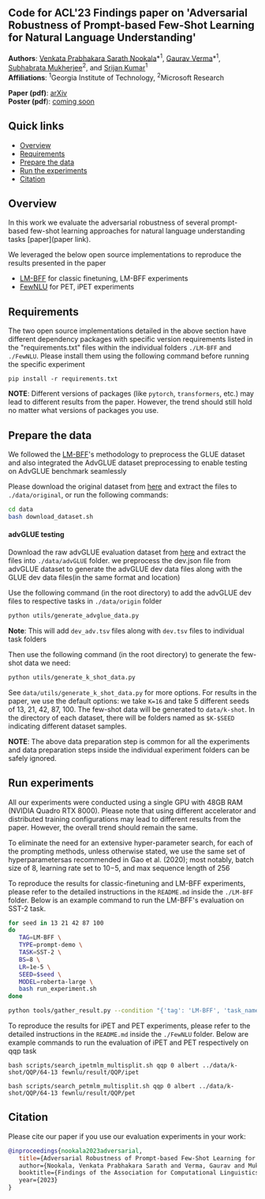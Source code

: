 ## Code for ACL'23 Findings paper on 'Adversarial Robustness of Prompt-based Few-Shot Learning for Natural Language Understanding'

**Authors**: [Venkata Prabhakara Sarath Nookala]()\*<sup>1</sup>, [Gaurav Verma](https://gaurav22verma.github.io/)\*<sup>1</sup>, [Subhabrata Mukherjee](https://www.microsoft.com/en-us/research/people/submukhe/)<sup>2</sup>, and [Srijan Kumar](https://faculty.cc.gatech.edu/~srijan/)<sup>1</sup>  
**Affiliations**: <sup>1</sup>Georgia Institute of Technology, <sup>2</sup>Microsoft Research

**Paper (pdf)**: [arXiv](https://arxiv.org/abs/2306.11066)  
**Poster (pdf**): [coming soon]()  

## Quick links

* [Overview](#overview)
* [Requirements](#requirements)
* [Prepare the data](#prepare-the-data)
* [Run the experiments](#run-experiments)
* [Citation](#citation)


## Overview

In this work we evaluate the adversarial robustness of several prompt-based few-shot learning approaches for natural language understanding tasks [paper](paper link).

We leveraged the below open source implementations to reproduce the results presented in the paper
* [LM-BFF](https://github.com/princeton-nlp/LM-BFF/) for classic finetuning, LM-BFF experiments
* [FewNLU](https://github.com/THUDM/FewNLU) for PET, iPET experiments

## Requirements

The two open source implementations detailed in the above section have different dependency packages with specific version requirements listed in the "requirements.txt" files within the individual folders `./LM-BFF` and `./FewNLU`. Please install them using the following command before running the specific experiment

```
pip install -r requirements.txt
```

**NOTE**: Different versions of packages (like `pytorch`, `transformers`, etc.) may lead to different results from the paper. However, the trend should still hold no matter what versions of packages you use.

## Prepare the data

We followed the [LM-BFF](https://github.com/princeton-nlp/LM-BFF/)'s methodology to preprocess the GLUE dataset and also integrated the AdvGLUE dataset preprocessing to enable testing on AdvGLUE benchmark seamlessly

Please download the original dataset from [here](https://nlp.cs.princeton.edu/projects/lm-bff/datasets.tar) and extract the files to `./data/original`, or run the following commands:

```bash
cd data
bash download_dataset.sh
```

#### advGLUE testing 

Download the raw advGLUE evaluation dataset from [here](https://adversarialglue.github.io/dataset/dev.zip) and extract the files into `./data/advGLUE` folder. we preprocess the dev.json file from advGLUE dataset to generate the advGLUE dev data files along with the GLUE dev data files(in the same format and location) 

Use the following command (in the root directory) to add the advGLUE dev files to respective tasks in `./data/origin` folder

```bash
python utils/generate_advglue_data.py
```
**Note**: This will add `dev_adv.tsv` files along with `dev.tsv` files to individual task folders 

Then use the following command (in the root directory) to generate the few-shot data we need:

```bash
python utils/generate_k_shot_data.py
```

See `data/utils/generate_k_shot_data.py` for more options. For results in the paper, we use the default options: we take `K=16` and take 5 different seeds of 13, 21, 42, 87, 100. The few-shot data will be generated to `data/k-shot`. In the directory of each dataset, there will be folders named as `$K-$SEED` indicating different dataset samples.

**NOTE**: The above data preparation step is common for all the experiments and data preparation steps inside the individual experiment folders can be safely ignored.

## Run experiments

All our experiments were conducted using a single GPU with 48GB RAM (NVIDIA Quadro RTX 8000). Please note that using different accelerator and distributed training configurations may lead to different results from the paper. However, the overall trend should remain the same. 

To eliminate the need for an extensive hyper-parameter search, for each of the prompting methods, unless otherwise stated, we use the same set of hyperparametersas recommended in Gao et al. (2020); most notably, batch size of 8, learning rate set to 10−5, and max sequence length of 256

To reproduce the results for classic-finetuning and LM-BFF experiments, please refer to the detailed instructions in the `README.md` inside the `./LM-BFF` folder. Below is an example command to run the LM-BFF's evaluation on SST-2 task.

```bash
for seed in 13 21 42 87 100
do
   TAG=LM-BFF \
   TYPE=prompt-demo \
   TASK=SST-2 \
   BS=8 \
   LR=1e-5 \
   SEED=$seed \
   MODEL=roberta-large \
   bash run_experiment.sh 
done

python tools/gather_result.py --condition "{'tag': 'LM-BFF', 'task_name': 'sst-2', 'few_shot_type': 'prompt-demo'}"
```

To reproduce the results for iPET and PET experiments, please refer to the detailed instructions in the `README.md` inside the `./FewNLU` folder. Below are example commands to run the evaluation of iPET and PET respectively on qqp task
```
bash scripts/search_ipetmlm_multisplit.sh qqp 0 albert ../data/k-shot/QQP/64-13 fewnlu/result/QQP/ipet

bash scripts/search_petmlm_multisplit.sh qqp 0 albert ../data/k-shot/QQP/64-13 fewnlu/result/QQP/pet
```
## Citation

Please cite our paper if you use our evaluation experiments in your work:

```bibtex
@inproceedings{nookala2023adversarial,
   title={Adversarial Robustness of Prompt-based Few-Shot Learning for Natural Language Understanding,
   author={Nookala, Venkata Prabhakara Sarath and Verma, Gaurav and Mukherjee, Subhabrata and Kumar, Srijan},
   booktitle={Findings of the Association for Computational Linguistics: ACL 2023},
   year={2023}
}
```
